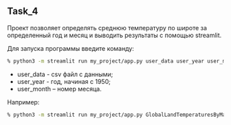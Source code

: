 ## Task_4
Проект позволяет определять среднюю температуру по широте за определенный год и месяц и выводить результаты с помощью streamlit.

Для запуска программы введите команду:
```sh 
% python3 -m streamlit run my_project/app.py user_data user_year user_month
```
* user_data - csv файл с данными;
* user_year - год, начиная с 1950; 
* user_month – номер месяца.

Например:
```sh 
% python3 -m streamlit run my_project/app.py GlobalLandTemperaturesByMajorCity.csv 1970 3
``` 